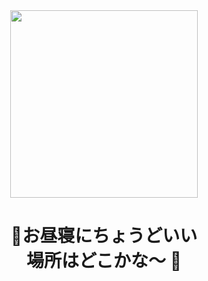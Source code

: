 <div align="center">
  <img height="300" src="https://media1.tenor.com/m/TYelDoEY3r8AAAAd/hoshino-atsui-yo.gif"  />
</div>
<h1 align="center">🐳お昼寝にちょうどいい<br>場所はどこかな～ 🐳</h1>
